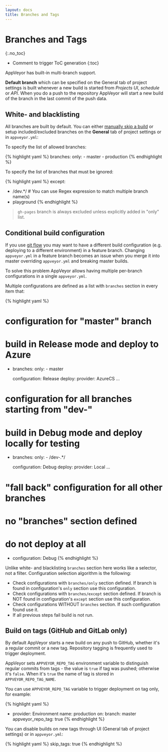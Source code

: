 ```yaml
---
layout: docs
title: Branches and Tags
---
```


# Branches and Tags
{:.no_toc}

* Comment to trigger ToC generation
{:toc}


AppVeyor has built-in multi-branch support.

**Default branch** which can be specified on the General tab of project settings is built whenever a new build is started from *Projects UI*, *schedule* or *API*. When you do a push to the repository AppVeyor will start a new build of the branch in the last commit of the push data.



## White- and blacklisting

All branches are built by default. You can either [manually skip a build](/docs/how-to/skip-build) or setup included/excluded branches on the **General** tab of project settings or in `appveyor.yml`:

To specify the list of allowed branches:

{% highlight yaml %}
branches:
  only:
    - master
    - production
{% endhighlight %}

To specify the list of branches that must be ignored:

{% highlight yaml %}
except:
  - /dev.*/      # You can use Regex expression to match multiple branch name(s)
  - playground
{% endhighlight %}

> `gh-pages` branch is always excluded unless explicitly added in "only" list.



## Conditional build configuration

If you use [git flow](http://nvie.com/posts/a-successful-git-branching-model/) you may want to have a different build configuration (e.g. deploying to a different environment) in a feature branch. Changing `appveyor.yml` in a feature branch becomes an issue when you merge it into master overriding `appveyor.yml` and breaking master builds.

To solve this problem AppVeyor allows having multiple per-branch configurations in a single `appveyor.yml`.

Multiple configurations are defined as a list with `branches` section in every item that:

{% highlight yaml %}
# configuration for "master" branch
# build in Release mode and deploy to Azure
-
  branches:
    only:
      - master

  configuration: Release
  deploy:
    provider: AzureCS
    ...

# configuration for all branches starting from "dev-"
# build in Debug mode and deploy locally for testing
-
  branches:
    only:
      - /dev-.*/

  configuration: Debug
  deploy:
    provider: Local
    ...

# "fall back" configuration for all other branches
# no "branches" section defined
# do not deploy at all
-
  configuration: Debug
{% endhighlight %}


Unlike white- and blacklisting `branches` section here works like a selector, not a filter. Configuration selection algorithm is the following:

- Check configurations with `branches/only` section defined. If branch is found in configuration's `only` section use this configuration.
- Check configurations with `branches/except` section defined. If branch is NOT found in configuration's `except` section use this configuration.
- Check configurations WITHOUT `branches` section. If such configuration found use it.
- If all previous steps fail build is not run.


## Build on tags (GitHub and GitLab only)

By default AppVeyor starts a new build on any push to GitHub, whether it's a regular commit or a new tag. Repository tagging is frequently used to trigger deployment.

AppVeyor sets `APPVEYOR_REPO_TAG` environment variable to distinguish regular commits from tags - the value is `true` if tag was pushed; otherwise it's `false`. When it's `true` the name of tag is stored in `APPVEYOR_REPO_TAG_NAME`.

You can use `APPVEYOR_REPO_TAG` variable to trigger deployment on tag only, for example:

{% highlight yaml %}
- provider: Environment
  name: production
  on:
    branch: master
    appveyor_repo_tag: true
{% endhighlight %}

You can disable builds on new tags through UI (General tab of project settings) or in `appveyor.yml`:

{% highlight yaml %}
skip_tags: true
{% endhighlight %}
